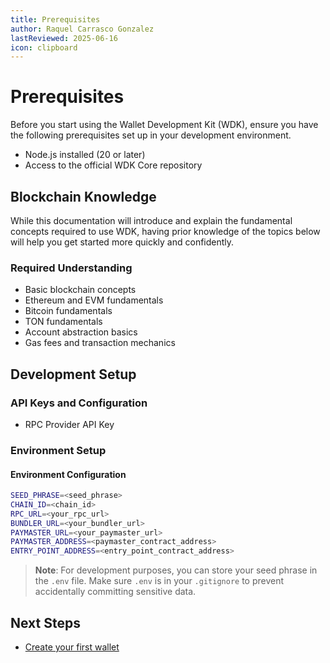 ```yaml
---
title: Prerequisites
author: Raquel Carrasco Gonzalez
lastReviewed: 2025-06-16
icon: clipboard
---
```


# Prerequisites

Before you start using the Wallet Development Kit (WDK), ensure you have the following prerequisites set up in your development environment.

- Node.js installed (20 or later)
- Access to the official WDK Core repository


## Blockchain Knowledge

While this documentation will introduce and explain the fundamental concepts required to use WDK, having prior knowledge of the topics below will help you get started more quickly and confidently.

### Required Understanding

- Basic blockchain concepts
- Ethereum and EVM fundamentals
- Bitcoin fundamentals
- TON fundamentals
- Account abstraction basics
- Gas fees and transaction mechanics

## Development Setup

### API Keys and Configuration

- RPC Provider API Key

### Environment Setup

#### Environment Configuration

```bash
SEED_PHRASE=<seed_phrase>
CHAIN_ID=<chain_id>
RPC_URL=<your_rpc_url>
BUNDLER_URL=<your_bundler_url>
PAYMASTER_URL=<your_paymaster_url>
PAYMASTER_ADDRESS=<paymaster_contract_address>
ENTRY_POINT_ADDRESS=<entry_point_contract_address>
```

> **Note**: For development purposes, you can store your seed phrase in the `.env` file. Make sure `.env` is in your `.gitignore` to prevent accidentally committing sensitive data.



## Next Steps

* [Create your first wallet](./quick-start.md)
